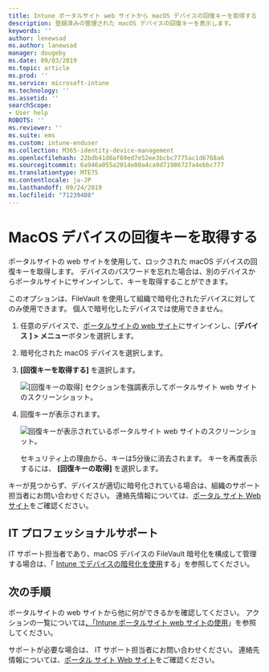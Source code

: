 ```yaml
---
title: Intune ポータルサイト web サイトから macOS デバイスの回復キーを取得する
description: 登録済みの管理された macOS デバイスの回復キーを表示します。
keywords: ''
author: lenewsad
ms.author: lanewsad
manager: dougeby
ms.date: 09/03/2019
ms.topic: article
ms.prod: ''
ms.service: microsoft-intune
ms.technology: ''
ms.assetid: ''
searchScope:
- User help
ROBOTS: ''
ms.reviewer: ''
ms.suite: ems
ms.custom: intune-enduser
ms.collection: M365-identity-device-management
ms.openlocfilehash: 22bdb41d8af69ed7e52ee3bcbc7775ac1d6768a6
ms.sourcegitcommit: 6a946a055a2014e00a4ca9d71986727a4ebbc777
ms.translationtype: MTE75
ms.contentlocale: ja-JP
ms.lasthandoff: 09/24/2019
ms.locfileid: "71239408"
---
```

# <a name="get-a-recovery-key-for-a-macos-device"></a>MacOS デバイスの回復キーを取得する

ポータルサイトの web サイトを使用して、ロックされた macOS デバイスの回復キーを取得します。 デバイスのパスワードを忘れた場合は、別のデバイスからポータルサイトにサインインして、キーを取得することができます。  

このオプションは、FileVault を使用して組織で暗号化されたデバイスに対してのみ使用できます。 個人で暗号化したデバイスでは使用できません。

1. 任意のデバイスで、[ポータルサイトの web サイト](https://portal.manage.microsoft.com)にサインインし、[**デバイス** **] > メニュー**ボタンを選択します。  
2. 暗号化された macOS デバイスを選択します。  
3. **[回復キーを取得する]** を選択します。  

    ![[回復キーの取得] セクションを強調表示してポータルサイト web サイトのスクリーンショット。](./media/1907-recovery2-cpweb-intune.PNG)  

4. 回復キーが表示されます。

    ![回復キーが表示されているポータルサイト web サイトのスクリーンショット。](./media/1907-recovery-cpweb-intune.PNG)  

    セキュリティ上の理由から、キーは5分後に消去されます。 キーを再度表示するには、 **[回復キーの取得]** を選択します。

キーが見つからず、デバイスが適切に暗号化されている場合は、組織のサポート担当者にお問い合わせください。 連絡先情報については、[ポータル サイト Web サイト](https://go.microsoft.com/fwlink/?linkid=2010980)をご確認ください。  

## <a name="it-pro-support"></a>IT プロフェッショナルサポート

IT サポート担当者であり、macOS デバイスの FileVault 暗号化を構成して管理する場合は、「 [Intune でデバイスの暗号化を使用](https://docs.microsoft.com/intune/encrypt-devices)する」を参照してください。

## <a name="next-steps"></a>次の手順

ポータルサイトの web サイトから他に何ができるかを確認してください。 アクションの一覧については[、「Intune ポータルサイト web サイトの使用](using-the-intune-company-portal-website.md)」を参照してください。  

サポートが必要な場合は、 IT サポート担当者にお問い合わせください。 連絡先情報については、[ポータル サイト Web サイト](https://go.microsoft.com/fwlink/?linkid=2010980)をご確認ください。  
